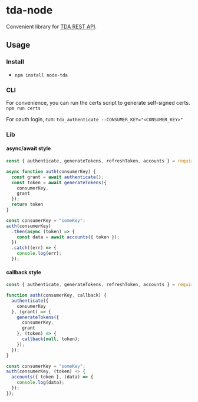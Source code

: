 # tda-node
Convenient library for [TDA REST API](https://developer.tdameritrade.com/apis).

## Usage

### Install
- `npm install node-tda`

### CLI
For convenience, you can run the certs script to generate self-signed certs. `npm run certs`

For oauth login, run: `tda_authenticate --CONSUMER_KEY="<CONSUMER_KEY>"`

### Lib

#### async/await style
``` javascript
const { authenticate, generateTokens, refreshToken, accounts } = require('node-tda');

async function auth(consumerKey) {
  const grant = await authenticate();
  const token = await generateTokens({
    consumerKey,
    grant
  });
  return token
}

const consumerKey = "someKey";
auth(consumerKey)
  .then(async (token) => {
    const data = await accounts({ token });
  })
  .catch((err) => {
    console.log(err);
  });
```

#### callback style
``` javascript
const { authenticate, generateTokens, refreshToken, accounts } = require('node-tda');

function auth(consumerKey, callback) {
  authenticate({
    consumerKey
  }, (grant) => {
    generateTokens({
      consumerKey,
      grant
    }, (token) => {
      callback(null, token);
    });
  });
}

const consumerKey = "someKey";
auth(consumerKey, (token) +> {
  accounts({ token }, (data) => {
    console.log(data);
  });
});
```

